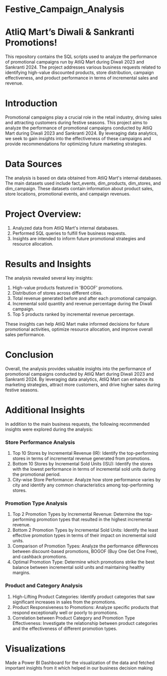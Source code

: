 # Festive_Campaign_Analysis
# AtliQ Mart’s Diwali & Sankranti Promotions!
This repository contains the SQL scripts used to analyze the performance of promotional campaigns run by AtliQ Mart during Diwali 2023 and Sankranti 2024. The project addresses various business requests related to identifying high-value discounted products, store distribution, campaign effectiveness, and product performance in terms of incremental sales and revenue.

# Introduction
Promotional campaigns play a crucial role in the retail industry, driving sales and attracting customers during festive seasons. This project aims to analyze the performance of promotional campaigns conducted by AtliQ Mart during Diwali 2023 and Sankranti 2024. By leveraging data analytics, we seek to gain insights into the effectiveness of these campaigns and provide recommendations for optimizing future marketing strategies.

# Data Sources
The analysis is based on data obtained from AtliQ Mart's internal databases. The main datasets used include fact_events, dim_products, dim_stores, and dim_campaign. These datasets contain information about product sales, store locations, promotional events, and campaign revenues.

# Project Overview:
1. Analyzed data from AtliQ Mart's internal databases.
2. Performed SQL queries to fulfill five business requests.
3. Insights are intended to inform future promotional strategies and resource allocation.

# Results and Insights
The analysis revealed several key insights:
1. High-value products featured in 'BOGOF' promotions.
2. Distribution of stores across different cities.
3. Total revenue generated before and after each promotional campaign.
4. Incremental sold quantity and revenue percentage during the Diwali campaign.
5. Top 5 products ranked by incremental revenue percentage.

These insights can help AtliQ Mart make informed decisions for future promotional activities, optimize resource allocation, and improve overall sales performance.

# Conclusion
Overall, the analysis provides valuable insights into the performance of promotional campaigns conducted by AtliQ Mart during Diwali 2023 and Sankranti 2024. By leveraging data analytics, AtliQ Mart can enhance its marketing strategies, attract more customers, and drive higher sales during festive seasons.

# Additional Insights
In addition to the main business requests, the following recommended insights were explored during the analysis:

### Store Performance Analysis
1. Top 10 Stores by Incremental Revenue (IR): Identify the top-performing stores in terms of incremental revenue generated from promotions.
2. Bottom 10 Stores by Incremental Sold Units (ISU): Identify the stores with the lowest performance in terms of incremental sold units during the promotional period.
3. City-wise Store Performance: Analyze how store performance varies by city and identify any common characteristics among top-performing stores.
### Promotion Type Analysis
1. Top 2 Promotion Types by Incremental Revenue: Determine the top-performing promotion types that resulted in the highest incremental revenue.
2. Bottom 2 Promotion Types by Incremental Sold Units: Identify the least effective promotion types in terms of their impact on incremental sold units.
3. Comparison of Promotion Types: Analyze the performance differences between discount-based promotions, BOGOF (Buy One Get One Free), and cashback promotions.
4. Optimal Promotion Type: Determine which promotions strike the best balance between incremental sold units and maintaining healthy margins.
### Product and Category Analysis
1. High-Lifting Product Categories: Identify product categories that saw significant increases in sales from the promotions.
2. Product Responsiveness to Promotions: Analyze specific products that respond exceptionally well or poorly to promotions.
3. Correlation between Product Category and Promotion Type Effectiveness: Investigate the relationship between product categories and the effectiveness of different promotion types.

# Visualizations
Made a Power BI Dashboard for the visualization of the data and fetched important insights from it which helped in our business decision making 



